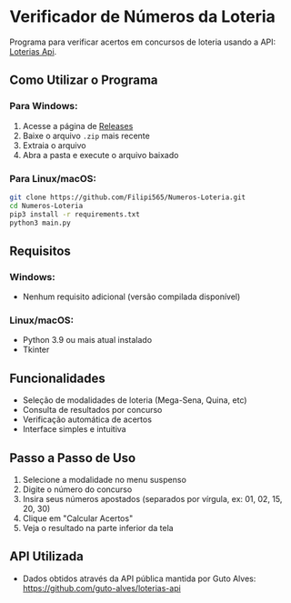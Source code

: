 # Verificador de Números da Loteria

Programa para verificar acertos em concursos de loteria usando a API: [Loterias Api](https://github.com/guto-alves/loterias-api).

## Como Utilizar o Programa

### Para Windows:
1. Acesse a página de [Releases](https://github.com/Filipi565/Numeros-Loteria/releases)
2. Baixe o arquivo `.zip` mais recente
3. Extraia o arquivo
4. Abra a pasta e execute o arquivo baixado

### Para Linux/macOS:
```bash
git clone https://github.com/Filipi565/Numeros-Loteria.git
cd Numeros-Loteria
pip3 install -r requirements.txt
python3 main.py
```

## Requisitos

### Windows:

* Nenhum requisito adicional (versão compilada disponível)

### Linux/macOS:
* Python 3.9 ou mais atual instalado
* Tkinter

## Funcionalidades

* Seleção de modalidades de loteria (Mega-Sena, Quina, etc)
* Consulta de resultados por concurso
* Verificação automática de acertos
* Interface simples e intuitiva

## Passo a Passo de Uso
1. Selecione a modalidade no menu suspenso
2. Digite o número do concurso
3. Insira seus números apostados (separados por vírgula, ex: 01, 02, 15, 20, 30)
4. Clique em "Calcular Acertos"
5. Veja o resultado na parte inferior da tela

## API Utilizada
* Dados obtidos através da API pública mantida por Guto Alves:
https://github.com/guto-alves/loterias-api